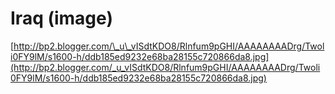 <!--
id: 2528299
link: http://tumblr.atmos.org/post/2528299/iraq-image
slug: iraq-image
date: Sun May 27 2007 16:03:20 GMT-0700 (PDT)
publish: 2007-05-027
tags: 
title: Iraq (image)
-->


Iraq (image)
============

[http://bp2.blogger.com/\_u\_vISdtKDO8/Rlnfum9pGHI/AAAAAAAADrg/Twoli0FY9lM/s1600-h/ddb185ed9232e68ba28155c720866da8.jpg](http://bp2.blogger.com/_u_vISdtKDO8/Rlnfum9pGHI/AAAAAAAADrg/Twoli0FY9lM/s1600-h/ddb185ed9232e68ba28155c720866da8.jpg)

